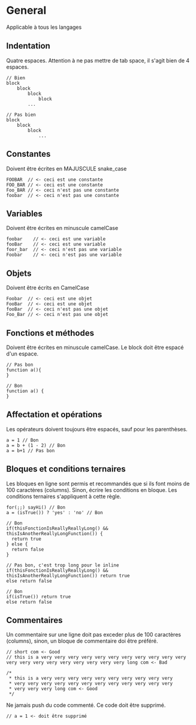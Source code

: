 # General
Applicable à tous les langages

## Indentation
Quatre espaces. Attention à ne pas mettre de tab space, il s'agit bien de 4 espaces.
```
// Bien
block
    block
        block
            block
        ...

// Pas bien
block
    block
        block
            ...
```

## Constantes
Doivent être écrites en MAJUSCULE snake_case
```
FOOBAR  // <- ceci est une constante
FOO_BAR // <- ceci est une constante
Foo_BAR // <- ceci n'est pas une constante
foobar  // <- ceci n'est pas une constante
```

## Variables
Doivent être écrites en minuscule camelCase
```
foobar    // <- ceci est une variable
fooBar    // <- ceci est une variable
foor_bar  // <- ceci n'est pas une variable
Foobar    // <- ceci n'est pas une variable
```

## Objets
Doivent être écrits en CamelCase
```
Foobar  // <- ceci est une objet
FooBar  // <- ceci est une objet
fooBar  // <- ceci n'est pas une objet
Foo_Bar // <- ceci n'est pas une objet
```

## Fonctions et méthodes
Doivent être écrites en minuscule camelCase. Le block doit être espacé d'un espace.
```
// Pas bon
function a(){
}

// Bon
function a() {
}
```

## Affectation et opérations
Les opérateurs doivent toujours être espacés, sauf pour les parenthèses.
```
a = 1 // Bon
a = b + (1 - 2) // Bon
a = b+1 // Pas bon
```

## Bloques et conditions ternaires
Les bloques en ligne sont permis et recommandés que si ils font moins de 100 caractères (columns). Sinon, écrire les conditions en bloque. Les conditions ternaires s'appliquent à cette règle.
```
for(;;) sayHi() // Bon
a = (isTrue()) ? 'yes' : 'no' // Bon

// Bon
if(thisFonctionIsReallyReallyLong() && thisIsAnotherReallyLongFunction()) {
  return true
} else {
  return false
}

// Pas bon, c'est trop long pour le inline
if(thisFonctionIsReallyReallyLong() && thisIsAnotherReallyLongFunction()) return true
else return false

// Bon
if(isTrue()) return true
else return false
```

## Commentaires
Un commentaire sur une ligne doit pas exceder plus de 100 caractères (columns), sinon, un bloque de commentaire doi être préféré.
```
// short com <- Good
// this is a very very very very very very very very very very very very very very very very very very very very long com <- Bad

/*
 * this is a very very very very very very very very very very
 * very very very very very very very very very very very very
 * very very very long com <- Good
 */
```
Ne jamais push du code commenté. Ce code doit être supprimé.
```
// a = 1 <- doit être supprimé
```
